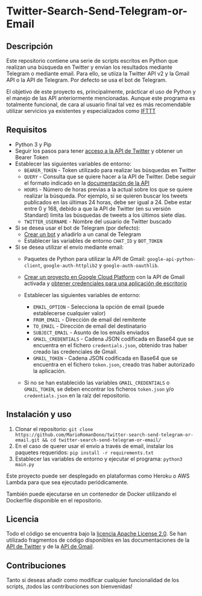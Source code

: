 # Twitter-Search-Send-Telegram-or-Email

## Descripción

Este repositorio contiene una serie de scripts escritos en Python que realizan una búsqueda en Twitter y envian los resultados mediante Telegram o mediante email. Para ello, se utiiza la Twitter API v2 y la Gmail API o la API de Telegram. Por defecto se usa el bot de Telegram.

El objetivo de este proyecto es, principalmente, prácticar el uso de Python y el manejo de las API anteriormente mencionadas. Aunque este programa es totalmente funcional, de cara al usuario final tal vez es más recomendable utilizar servicios ya existentes y especializados como [IFTTT](https://ifttt.com/)

## Requisitos
- Python 3 y Pip
- Seguir los pasos para tener [acceso a la API de Twitter](https://developer.twitter.com/en/docs/twitter-api/getting-started/getting-access-to-the-twitter-api) y obtener un Bearer Token
- Establecer las siguientes variables de entorno:
    - `BEARER_TOKEN` - Token utilizado para realizar las búsquedas en Twitter
    - `QUERY` -  Consulta que se quiere hacer a la API de Twitter. Debe seguir el formato indicado en la [documentación de la API](https://developer.twitter.com/en/docs/twitter-api/tweets/search/integrate/build-a-query)
    - `HOURS` - Número de horas previas a la actual sobre los que se quiere realizar la búsqueda. Por ejemplo, si se quieren buscar los tweets publicados en las últimas 24 horas, debe ser igual a 24. Debe estar entre 0 y 168, debido a que la API de Twitter (en su versión Standard) limita las búsquedas de tweets a los últimos siete días.
    - `TWITTER_USERNAME` - Nombre del usuario de Twitter buscado
- Si se desea usar el bot de Telegram (por defecto):
    - [Crear un bot](https://core.telegram.org/bots#3-how-do-i-create-a-bot) y añadirlo a un canal de Telegram
    - Establecer las variables de entorno `CHAT_ID` y `BOT_TOKEN`
- Si se desea utilizar el envío mediante email:
    - Paquetes de Python para utilizar la API de Gmail: `google-api-python-client`, `google-auth-httplib2` y `google-auth-oauthlib`.
    - [Crear un proyecto en Google Cloud Platform](https://developers.google.com/workspace/guides/create-project) con la API de Gmail activada y [obtener credenciales para una aplicación de escritorio](https://developers.google.com/workspace/guides/create-credentials)

    - Establecer las siguientes variables de entorno:
        - `EMAIL_OPTION` - Selecciona la opción de email (puede establecerse cualquier valor)        
        - `FROM_EMAIL` - Dirección de email del remitente
        - `TO_EMAIL` - Dirección de email del destinatario
        - `SUBJECT_EMAIL` - Asunto de los emails enviados
        - `GMAIL_CREDENTIALS` - Cadena JSON codificada en Base64 que se encuentra en el fichero `credentials.json`, obtenido tras haber creado las credenciales de Gmail.
        - `GMAIL_TOKEN` - Cadena JSON codificada en Base64 que se encuentra en el fichero `token.json`, creado tras haber autorizado la aplicación.
    - Si no se han establecido las variables `GMAIL_CREDENTIALS` o `GMAIL_TOKEN`, se deben encontrar los ficheros `token.json` y/o `credentials.json` en la raíz del repositorio.

## Instalación y uso
1. Clonar el repositorio: `git clone https://github.com/MarioRomanDono/twitter-search-send-telegram-or-email.git && cd twitter-search-send-telegram-or-email/`
2. En el caso de querer usar el envío a través de email, instalar los paquetes requeridos: `pip install -r requirements.txt`
3. Establecer las variables de entorno y ejecutar el programa: `python3 main.py`

Este proyecto puede ser desplegado en plataformas como Heroku o AWS Lambda para que sea ejecutado periódicamente.

También puede ejecutarse en un contenedor de Docker utilizando el Dockerfile disponible en el repositorio.

## Licencia
Todo el código se encuentra bajo la [licencia Apache License 2.0](LICENSE). Se han utilizado fragmentos de código disponibles en las documentaciones de la [API de Twitter](https://github.com/twitterdev/Twitter-API-v2-sample-code/blob/main/Recent-Search/recent_search.py) y de la [API de Gmail](https://github.com/googleworkspace/python-samples/blob/master/gmail/quickstart/quickstart.py).

## Contribuciones
Tanto si deseas añadir como modificar cualquier funcionalidad de los scripts, ¡todos las contribuciones son bienvenidas!
